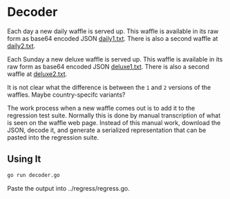 # Decoder

Each day a new daily waffle is served up. This waffle is available in its raw form as base64 encoded JSON [daily1.txt](https://wafflegame.net/daily1.txt). There is also a second waffle at [daily2.txt](https://wafflegame.net/daily2.txt).

Each Sunday a new deluxe waffle is served up. This waffle is available in its raw form as base64 encoded JSON [deluxe1.txt](https://wafflegame.net/deluxe1.txt). There is also a second waffle at [deluxe2.txt](https://wafflegame.net/deluxe2.txt).

It is not clear what the difference is between the `1` and `2` versions of the waffles. Maybe country-specifc variants?

The work process when a new waffle comes out is to add it to the regression test suite. Normally this is done by manual transcription of what is seen on the waffle web page. Instead of this manual work, download the JSON, decode it, and generate a serialized representation that can be pasted into the regression suite.

## Using It

```zsh
go run decoder.go
```

Paste the output into ../regress/regress.go.
